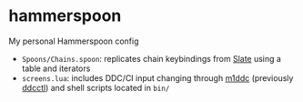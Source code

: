 # hammerspoon
My personal Hammerspoon config

* `Spoons/Chains.spoon`: replicates chain keybindings from [Slate](https://github.com/jigish/slate) using a table and iterators
* `screens.lua`: includes DDC/CI input changing through [m1ddc](https://github.com/waydabber/m1ddc) (previously [ddcctl](https://github.com/kfix/ddcctl)) and shell scripts located in `bin/`
